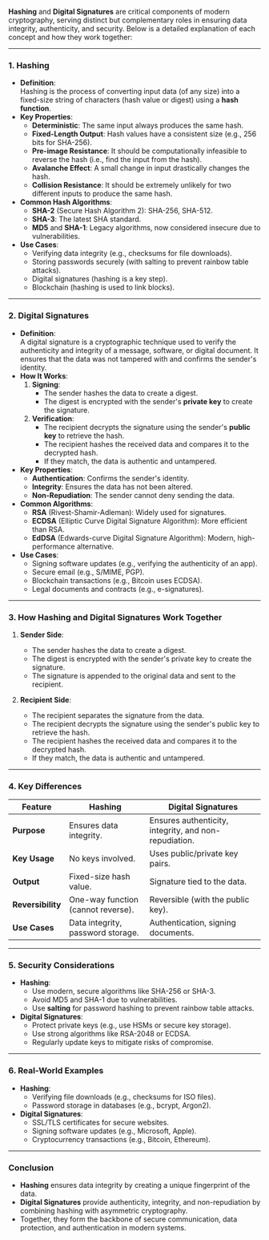 **Hashing** and **Digital Signatures** are critical components of modern cryptography, serving distinct but complementary roles in ensuring data integrity, authenticity, and security. Below is a detailed explanation of each concept and how they work together:

---

### **1. Hashing**
- **Definition**:  
  Hashing is the process of converting input data (of any size) into a fixed-size string of characters (hash value or digest) using a **hash function**.  
- **Key Properties**:  
  - **Deterministic**: The same input always produces the same hash.  
  - **Fixed-Length Output**: Hash values have a consistent size (e.g., 256 bits for SHA-256).  
  - **Pre-image Resistance**: It should be computationally infeasible to reverse the hash (i.e., find the input from the hash).  
  - **Avalanche Effect**: A small change in input drastically changes the hash.  
  - **Collision Resistance**: It should be extremely unlikely for two different inputs to produce the same hash.  
- **Common Hash Algorithms**:  
  - **SHA-2** (Secure Hash Algorithm 2): SHA-256, SHA-512.  
  - **SHA-3**: The latest SHA standard.  
  - **MD5** and **SHA-1**: Legacy algorithms, now considered insecure due to vulnerabilities.  
- **Use Cases**:  
  - Verifying data integrity (e.g., checksums for file downloads).  
  - Storing passwords securely (with salting to prevent rainbow table attacks).  
  - Digital signatures (hashing is a key step).  
  - Blockchain (hashing is used to link blocks).  

---

### **2. Digital Signatures**
- **Definition**:  
  A digital signature is a cryptographic technique used to verify the authenticity and integrity of a message, software, or digital document. It ensures that the data was not tampered with and confirms the sender's identity.  
- **How It Works**:  
  1. **Signing**:  
     - The sender hashes the data to create a digest.  
     - The digest is encrypted with the sender's **private key** to create the signature.  
  2. **Verification**:  
     - The recipient decrypts the signature using the sender's **public key** to retrieve the hash.  
     - The recipient hashes the received data and compares it to the decrypted hash.  
     - If they match, the data is authentic and untampered.  
- **Key Properties**:  
  - **Authentication**: Confirms the sender's identity.  
  - **Integrity**: Ensures the data has not been altered.  
  - **Non-Repudiation**: The sender cannot deny sending the data.  
- **Common Algorithms**:  
  - **RSA** (Rivest-Shamir-Adleman): Widely used for signatures.  
  - **ECDSA** (Elliptic Curve Digital Signature Algorithm): More efficient than RSA.  
  - **EdDSA** (Edwards-curve Digital Signature Algorithm): Modern, high-performance alternative.  
- **Use Cases**:  
  - Signing software updates (e.g., verifying the authenticity of an app).  
  - Secure email (e.g., S/MIME, PGP).  
  - Blockchain transactions (e.g., Bitcoin uses ECDSA).  
  - Legal documents and contracts (e.g., e-signatures).  

---

### **3. How Hashing and Digital Signatures Work Together**
1. **Sender Side**:  
   - The sender hashes the data to create a digest.  
   - The digest is encrypted with the sender's private key to create the signature.  
   - The signature is appended to the original data and sent to the recipient.  

2. **Recipient Side**:  
   - The recipient separates the signature from the data.  
   - The recipient decrypts the signature using the sender's public key to retrieve the hash.  
   - The recipient hashes the received data and compares it to the decrypted hash.  
   - If they match, the data is authentic and untampered.  

---

### **4. Key Differences**
| **Feature**               | **Hashing**                          | **Digital Signatures**              |  
|---------------------------|--------------------------------------|--------------------------------------|  
| **Purpose**               | Ensures data integrity.             | Ensures authenticity, integrity, and non-repudiation. |  
| **Key Usage**             | No keys involved.                   | Uses public/private key pairs.      |  
| **Output**                | Fixed-size hash value.              | Signature tied to the data.         |  
| **Reversibility**         | One-way function (cannot reverse).  | Reversible (with the public key).   |  
| **Use Cases**             | Data integrity, password storage.   | Authentication, signing documents.  |  

---

### **5. Security Considerations**
- **Hashing**:  
  - Use modern, secure algorithms like SHA-256 or SHA-3.  
  - Avoid MD5 and SHA-1 due to vulnerabilities.  
  - Use **salting** for password hashing to prevent rainbow table attacks.  
- **Digital Signatures**:  
  - Protect private keys (e.g., use HSMs or secure key storage).  
  - Use strong algorithms like RSA-2048 or ECDSA.  
  - Regularly update keys to mitigate risks of compromise.  

---

### **6. Real-World Examples**
- **Hashing**:  
  - Verifying file downloads (e.g., checksums for ISO files).  
  - Password storage in databases (e.g., bcrypt, Argon2).  
- **Digital Signatures**:  
  - SSL/TLS certificates for secure websites.  
  - Signing software updates (e.g., Microsoft, Apple).  
  - Cryptocurrency transactions (e.g., Bitcoin, Ethereum).  

---

### **Conclusion**
- **Hashing** ensures data integrity by creating a unique fingerprint of the data.  
- **Digital Signatures** provide authenticity, integrity, and non-repudiation by combining hashing with asymmetric cryptography.  
- Together, they form the backbone of secure communication, data protection, and authentication in modern systems.
